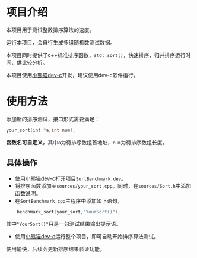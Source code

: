 # 项目介绍

本项目用于测试整数排序算法的速度。



运行本项目，会自行生成多组随机数测试数据。

本项目同时提供了c++标准排序函数，`std::sort()`，快速排序，归并排序运行时间，供比较分析。

本项目使用[小熊猫dev-c](https://royqh.net/devcpp/download)开发，建议使用dev-c软件运行。


# 使用方法

添加新的排序测试，接口形式需要满足：

```c++
your_sort(int *a,int num);
```

**函数名可自定义**，其中`a`为待排序数组首地址，`num`为待排序数组长度。

## 具体操作

* 使用[小熊猫dev-c](https://royqh.net/devcpp/download)打开项目`SortBenchmark.dev`。
* 将排序函数添加至`sources/your_sort.cpp`。同时，在`sources/Sort.h`中添加函数说明。
* 在`SortBenchmark.cpp`主程序中添加如下语句，

```c++
    benchmark_sort(your_sort,"YourSort()");
```

其中`"YourSort()"`只是一句测试结果输出提示语。

* 使用[小熊猫dev-c](https://royqh.net/devcpp/download)运行整个项目，即可自动开始排序算法测试。



使用愉快，后续会更新排序结果验证功能。
